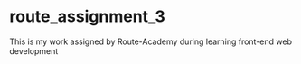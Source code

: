 # route_assignment_3
This is my work assigned by Route-Academy during learning front-end web development
